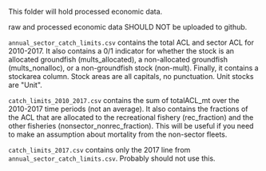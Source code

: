This folder will hold processed economic data.  

raw and processed economic data SHOULD NOT be uploaded to github. 

``annual_sector_catch_limits.csv`` contains the total ACL and sector ACL for 2010-2017.  It also contains a 0/1 indicator for whether the stock is an allocated groundfish (mults_allocated), a non-allocated groundfish (mults_nonalloc), or a non-groundfish stock (non-mult). Finally, it contains a stockarea column.  Stock areas are all capitals, no punctuation. Unit stocks are "Unit".

``catch_limits_2010_2017.csv`` contains the sum of totalACL_mt over the 2010-2017 time periods (not an average). It also contains the fractions of the ACL that are allocated to the recreational fishery (rec_fraction) and the other fisheries (nonsector_nonrec_fraction). This will be useful if you need to make an assumption about mortality from the non-sector fleets. 

``catch_limits_2017.csv`` contains only the 2017 line from ``annual_sector_catch_limits.csv``. Probably should not use this.
